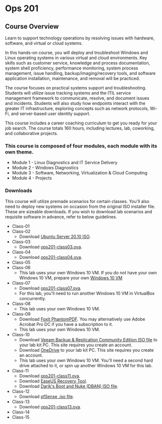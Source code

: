 # Ops 201

## Course Overview

Learn to support technology operations by resolving issues with hardware, software, and virtual or cloud systems.

In this hands-on course, you will deploy and troubleshoot Windows and Linux operating systems in various virtual and cloud environments. Key skills such as customer service, knowledge and process documentation, system shell proficiency, performance monitoring, system process management, issue handling, backup/imaging/recovery tools, and software application installation, maintenance, and removal will be practiced.

The course focuses on practical systems support and troubleshooting. Students will utilize issue tracking systems and the ITIL service management framework to communicate, resolve, and document issues and incidents. Students will also study how endpoints interact with the greater IT infrastructure, exploring concepts such as network protocols, Wi-Fi, and server-based user identity support.

This course includes a career coaching curriculum to get you ready for your job search. The course totals 160 hours, including lectures, lab, coworking, and collaborative projects.

### This course is composed of four modules, each module with its own theme.

- Module 1 - Linux Diagnostics and IT Service Delivery
- Module 2 - Windows Diagnostics
- Module 3 - Software, Networking, Virtualization & Cloud Computing
- Module 4 - Projects

### Downloads

This course will utilize premade scenarios for certain classes. You'll also need to deploy new systems on occasion from the original ISO installer file. These are sizeable downloads. If you wish to download lab scenarios and requisite software in advance, refer to below guidelines.

- Class-01
- Class-02 
  - Download [Ubuntu Server 20.10 ISO](https://www.releases.ubuntu.com/20.10/).
- Class-03
  - Download [ops201-class03.ova](https://www.icloud.com/iclouddrive/0NgmyUTn23xH5L6L0cGBzCklw#ops201-class03).
- Class-04
  - Download [ops201-class04.ova](https://www.icloud.com/iclouddrive/0mUDzBeoSUSyY3eS-bOEzmwug#ops201-class04).
- Class-05
- Class-06
  - This lab uses your own Windows 10 VM. If you do not have your own Windows 10 VM, prepare your own [Windows 10 VM](https://www.microsoft.com/en-us/software-download/windows10)
- Class-07
  - Download [ops201-class07.ova](https://www.icloud.com/iclouddrive/0-255cRmk5OwtHE3R1JuyFNcQ#ops201-class06).
  - For this lab, you'll need to run another Windows 10 VM in VirtualBox concurrently.
- Class-08
  - This lab uses your own Windows 10 VM.
- Class-09
  - Download [Foxit PhantomPDF](https://www.foxitsoftware.com/downloads/). You may alternatively use Adobe Acrobat Pro DC if you have a subscription to it.
  - This lab uses your own Windows 10 VM.
- Class-10
  - Download [Veeam Backup & Replication Community Edition ISO file](https://www.veeam.com/virtual-machine-backup-solution-free.html) to your lab kit PC. This site requires you create an account.
  - Download [OneDrive](https://www.microsoft.com/en-us/microsoft-365/onedrive/online-cloud-storage) to your lab kit PC. This site requires you create an account.
  - This lab uses your own Windows 10 VM. You'll need a second hard drive attached to it, or spin up another Windows 10 VM for this lab.
- Class-11
  - Download [ops201-class11.ova](https://www.icloud.com/iclouddrive/04vOcRhmbHyt7hiCuSLkx0tLg#ops201-class10).
  - Download [EaseUS Recovery Tool](https://www.easeus.com/datarecoverywizard/free-data-recovery-software.htm).
  - Download [Darik's Boot and Nuke (DBAN) ISO file](https://sourceforge.net/projects/dban/files/dban/dban-2.3.0/dban-2.3.0_i586.iso/download).
- Class-12
  - Download [pfSense .iso file](https://www.pfsense.org/download/).
- Class-13
  - Download [ops201-class13.ova](https://www.icloud.com/iclouddrive/0FhZ5c8V_B5ewgqJZfkp2e-DQ#ops201-class12).
- Class-14
- Class-15
